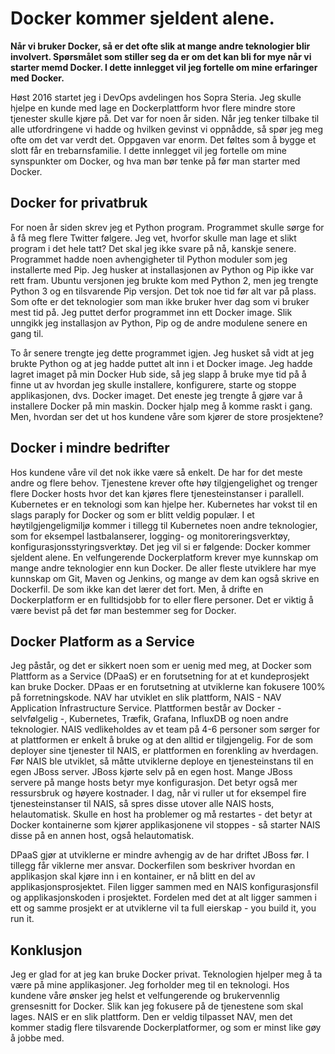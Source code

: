 ﻿# Docker kommer sjeldent alene.
**Når vi bruker Docker, så er det ofte slik at mange andre teknologier blir involvert. Spørsmålet som stiller seg da er om det kan bli for mye når vi starter memd Docker. I dette innlegget vil jeg fortelle om mine erfaringer med Docker.**

Høst 2016 startet jeg i DevOps avdelingen hos Sopra Steria. Jeg skulle hjelpe en kunde med lage en Dockerplattform hvor flere mindre store tjenester skulle kjøre på. Det var for noen år siden. Når jeg tenker tilbake til alle utfordringene vi hadde og hvilken gevinst vi oppnådde, så spør jeg meg ofte om det var verdt det. Oppgaven var enorm. Det føltes som å bygge et slott får en trebarnsfamilie. I dette innlegget vil jeg fortelle om mine synspunkter om Docker, og hva man bør tenke på før man starter med Docker. 
## Docker for privatbruk 
For noen år siden skrev jeg et Python program. Programmet skulle sørge for å få meg flere Twitter følgere. Jeg vet, hvorfor skulle man lage et slikt program i det hele tatt? Det skal jeg ikke svare på nå, kanskje senere. Programmet hadde noen avhengigheter til Python moduler som jeg installerte med Pip. Jeg husker at installasjonen av Python og Pip ikke var rett fram. Ubuntu versjonen jeg brukte kom med Python 2, men jeg trengte Python 3 og en tilsvarende Pip versjon. Det tok noe tid før alt var på plass. Som ofte er det teknologier som man ikke bruker hver dag som vi bruker mest tid på. Jeg puttet derfor programmet inn ett Docker image. Slik unngikk jeg installasjon av Python, Pip og de andre modulene senere en gang til. 

To år senere trengte jeg dette programmet igjen. Jeg husket så vidt at jeg brukte Python og at jeg hadde puttet alt inn i et Docker image. Jeg hadde lagret imaget på min Docker Hub side, så jeg slapp å bruke mye tid på å finne ut av hvordan jeg skulle installere, konfigurere, starte og stoppe applikasjonen, dvs. Docker imaget. Det eneste jeg trengte å gjøre var å installere Docker på min maskin. Docker hjalp meg å komme raskt i gang. Men, hvordan ser det ut hos kundene våre som kjører de store prosjektene?
## Docker i mindre bedrifter
Hos kundene våre vil det nok ikke være så enkelt. De har for det meste andre og flere behov. Tjenestene krever ofte høy tilgjengelighet og trenger flere Docker hosts hvor det kan kjøres flere tjenesteinstanser i parallell. Kubernetes er en teknologi som kan hjelpe her. Kubernetes har vokst til en slags paraply for Docker og som er blitt veldig populær. I et høytilgjengeligmiljø kommer i tillegg til Kubernetes noen andre teknologier, som for eksempel lastbalanserer, logging- og monitoreringsverktøy, konfigurasjonsstyringsverktøy. Det jeg vil si er følgende: Docker kommer sjeldent alene. En velfungerende Dockerplatform krever mye kunnskap om mange andre teknologier enn kun Docker. De aller fleste utviklere har mye kunnskap om Git, Maven og Jenkins, og mange av dem kan også skrive en Dockerfil. De som ikke kan det lærer det fort. Men, å drifte en Dockerplatform er en fulltidsjobb for to eller flere personer. Det er viktig å være bevist på det før man bestemmer seg for Docker. 
## Docker Platform as a Service
Jeg påstår, og det er sikkert noen som er uenig med meg, at Docker som Plattform as a Service (DPaaS) er en forutsetning for at et kundeprosjekt kan bruke Docker. DPaas er en forutsetning at utviklerne kan fokusere 100% på forretningskode. NAV har utviklet en slik plattform, NAIS - NAV Application Infrastructure Service. Plattformen består av Docker - selvfølgelig -, Kubernetes, Træfik, Grafana, InfluxDB og noen andre teknologier. NAIS vedlikeholdes av et team på 4-6 personer som sørger for at plattformen er enkelt å bruke og at den alltid er tilgjengelig. For de som deployer sine tjenester til NAIS, er plattformen en forenkling av hverdagen. Før NAIS ble utviklet, så måtte utviklerne deploye en tjenesteinstans til en egen JBoss server. JBoss kjørte selv på en egen host. Mange JBoss servere på mange hosts betyr mye konfigurasjon. Det betyr også mer ressursbruk og høyere kostnader. I dag, når vi ruller ut for eksempel fire tjenesteinstanser til NAIS, så spres disse utover alle NAIS hosts, helautomatisk. Skulle en host ha problemer og må restartes - det betyr at Docker kontainerne som kjører applikasjonene vil stoppes - så starter NAIS disse på en annen host, også helautomatisk. 

DPaaS gjør at utviklerne er mindre avhengig av de har driftet JBoss før. I tillegg får viklerne mer ansvar. Dockerfilen som beskriver hvordan en applikasjon skal kjøre inn i en kontainer, er nå blitt en del av applikasjonsprosjektet. Filen ligger sammen med en NAIS konfigurasjonsfil og applikasjonskoden i prosjektet. Fordelen med det at alt ligger sammen i ett og samme prosjekt er at utviklerne vil ta full eierskap - you build it, you run it.

## Konklusjon
Jeg er glad for at jeg kan bruke Docker privat. Teknologien hjelper meg å ta være på mine applikasjoner. Jeg forholder meg til en teknologi. Hos kundene våre ønsker jeg helst et velfungerende og brukervennlig grensesnitt for Docker. Slik kan jeg fokusere på de tjenestene som skal lages. NAIS er en slik plattform. Den er veldig tilpasset NAV, men det kommer stadig flere tilsvarende Dockerplatformer, og som er minst like gøy å jobbe med.